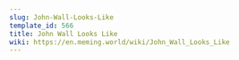 ```yaml
---
slug: John-Wall-Looks-Like
template_id: 566
title: John Wall Looks Like
wiki: https://en.meming.world/wiki/John_Wall_Looks_Like
---
```

